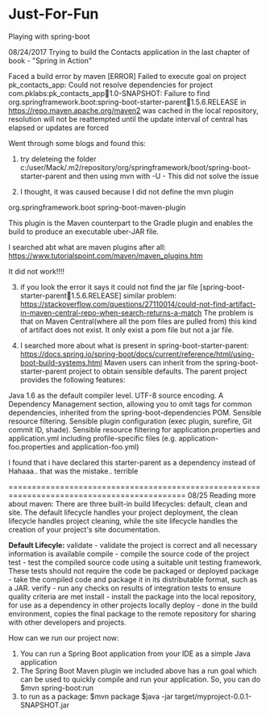 # Just-For-Fun
Playing with spring-boot

08/24/2017
Trying to build the Contacts application in the last chapter of book - "Spring in Action"

Faced a build error by maven
[ERROR] Failed to execute goal on project pk_contacts_app: Could not resolve dependencies for project com.pklabs:pk_contacts_app:jar:1.0-SNAPSHOT: Failure to find
 org.springframework.boot:spring-boot-starter-parent:jar:1.5.6.RELEASE in https://repo.maven.apache.org/maven2 was cached in the local repository, resolution will not be reattempted until the update interval of central has elapsed or updates are forced

Went through some blogs and found this:
1. try deleteing the folder c:/user/Mack/.m2/repository/org/springframework/boot/spring-boot-starter-parent and then using mvn with -U - This did not solve the issue

2. I thought, it was caused because I did not define the mvn plugin
<build>
  <plugins>
    <plugin>
      <groupId>org.springframework.boot</groupId>
      <artifactId>spring-boot-maven-plugin</artifactId>
    </plugin>
  </plugins>
</build>

This plugin is the Maven counterpart to the Gradle plugin and enables
the build to produce an executable uber-JAR file.

I searched abt what are maven plugins after all:
https://www.tutorialspoint.com/maven/maven_plugins.htm

It did not work!!!!

3. if you look the error it says it could not find the jar file [spring-boot-starter-parent:jar:1.5.6.RELEASE]
similar problem:
https://stackoverflow.com/questions/27110014/could-not-find-artifact-in-maven-central-repo-when-search-returns-a-match
The problem is that on Maven Central(where all the pom files are pulled from) this kind of artifact does not exist. It only exist a pom file but not a jar file.

4. I searched more about what is present in spring-boot-starter-parent:
https://docs.spring.io/spring-boot/docs/current/reference/html/using-boot-build-systems.html
Maven users can inherit from the spring-boot-starter-parent project to obtain sensible defaults. The parent project provides the following features:

Java 1.6 as the default compiler level.
UTF-8 source encoding.
A Dependency Management section, allowing you to omit <version> tags for common dependencies, inherited from the spring-boot-dependencies POM.
Sensible resource filtering.
Sensible plugin configuration (exec plugin, surefire, Git commit ID, shade).
Sensible resource filtering for application.properties and application.yml including profile-specific files (e.g. application-foo.properties and application-foo.yml)

I found that i have declared this starter-parent as a dependency instead of <parent></parent>
Hahaaa.. that was the mistake.. terrible

============================================================================================
08/25
Reading more about maven:
There are three built-in build lifecycles: default, clean and site. The default lifecycle handles your project deployment, the clean lifecycle handles project cleaning, while the site lifecycle handles the creation of your project's site documentation.

<b>Default Lifecyle:</b>
validate - validate the project is correct and all necessary information is available
compile - compile the source code of the project
test - test the compiled source code using a suitable unit testing framework. These tests should not require the code be packaged or deployed
package - take the compiled code and package it in its distributable format, such as a JAR.
verify - run any checks on results of integration tests to ensure quality criteria are met
install - install the package into the local repository, for use as a dependency in other projects locally
deploy - done in the build environment, copies the final package to the remote repository for sharing with other developers and projects.

How can we run our project now:
1. You can run a Spring Boot application from your IDE as a simple Java application
2. The Spring Boot Maven plugin we included above has a run goal which can be used to quickly compile and run your application.
So, you can do     $mvn spring-boot:run
3. to run as a package:  $mvn package $java -jar target/myproject-0.0.1-SNAPSHOT.jar
